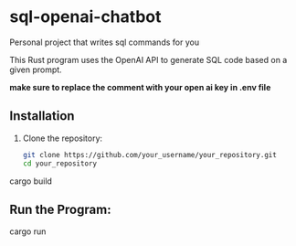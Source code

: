 # sql-openai-chatbot
Personal project that writes sql commands for you

This Rust program uses the OpenAI API to generate SQL code based on a given prompt.

**make sure to replace the comment with your open ai key in .env file**


   
## Installation

1. Clone the repository:

   ```bash
   git clone https://github.com/your_username/your_repository.git
   cd your_repository
cargo build

## Run the Program:
cargo run
